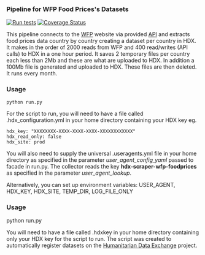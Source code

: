 ### Pipeline for WFP Food Prices's Datasets
[![Run tests](https://github.com/OCHA-DAP/hdx-scraper-wfp-foodprices/actions/workflows/run-python-tests.yml/badge.svg)](https://github.com/OCHA-DAP/hdx-scraper-wfp-foodprices/actions/workflows/run-python-tests.yml)
[![Coverage Status](https://coveralls.io/repos/github/OCHA-DAP/hdx-scraper-wfp-foodprices/badge.svg?branch=main&ts=1)](https://coveralls.io/github/OCHA-DAP/hdx-scraper-wfp-foodprices?branch=main)


This pipeline connects to the [WFP](http://dataviz.vam.wfp.org/) website via provided [API](https://api.wfp.org/)  and extracts food prices data country by country creating a dataset per country in HDX. It makes in the order of 2000 reads from WFP and 400 read/writes (API calls) to HDX in a one hour period. It saves 2 temporary files per country each less than 2Mb and these are what are uploaded to HDX. In addition a 100Mb file is generated and uploaded to HDX. These files are then deleted. It runs every month. 

### Usage

    python run.py

For the script to run, you will need to have a file called .hdx_configuration.yml in your home directory containing your HDX key eg.

    hdx_key: "XXXXXXXX-XXXX-XXXX-XXXX-XXXXXXXXXXXX"
    hdx_read_only: false
    hdx_site: prod
    
 You will also need to supply the universal .useragents.yml file in your home directory as specified in the parameter *user_agent_config_yaml* passed to facade in run.py. The collector reads the key **hdx-scraper-wfp-foodprices** as specified in the parameter *user_agent_lookup*.
 
 Alternatively, you can set up environment variables: USER_AGENT, HDX_KEY, HDX_SITE, TEMP_DIR, LOG_FILE_ONLY
### Usage
python run.py

You will need to have a file called .hdxkey in your home directory containing only your HDX key for the script to run. The script was created to automatically register datasets on the [Humanitarian Data Exchange](http://data.humdata.org/) project.